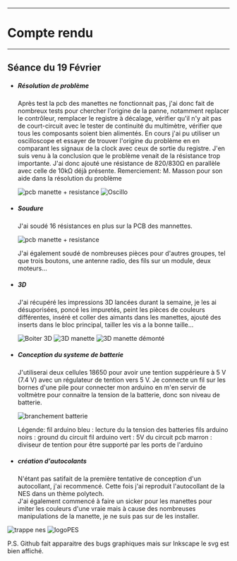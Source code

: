 *******************
# Compte rendu 
*******************
## Séance du 19 Février

- ##### Résolution de problème
  Après test la pcb des manettes ne fonctionnait pas, j'ai donc fait de nombreux tests pour chercher l'origine de la panne, notamment replacer le contrôleur, remplacer le registre à décalage, vérifier qu'il n'y ait pas de court-circuit avec le tester de continuité du multimètre, vérifier que tous les composants soient bien alimentés. En cours j'ai pu utiliser un oscilloscope et essayer de trouver l'origine du problème en en comparant les signaux de la clock avec ceux de sortie du registre. J'en suis venu à la conclusion que le problème venait de la résistance trop importante. J'ai donc ajouté une résistance de 820/830Ω en parallèle avec celle de 10kΩ déjà présente.
  Remerciement: M. Masson pour son aide dans la résolution du problème

  ![pcb manette + resistance](/documentation/Images/pcbResistant.png)
  ![Oscillo](/documentation/Images/oscillo.png)


- ##### Soudure
 
  J'ai soudé 16 résistances en plus sur la PCB des mannettes.      

  ![pcb manette + resistance](/documentation/Images/pcbResistant.png)

  J'ai également soudé de nombreuses pièces pour d'autres groupes, tel que trois boutons, une antenne radio, des fils sur un module, deux moteurs...
  
- ##### 3D
  J'ai récupéré les impressions 3D lancées durant la semaine, je les ai désuporisées, poncé les impuretés, peint les pièces de couleurs différentes, inséré et coller des aimants dans les manettes, ajouté des inserts dans le bloc principal, tailler les vis a la bonne taille...

  ![Boiter 3D](/documentation/Images/Boitier3D.png)
  ![3D manette](/documentation/Images/3Dmanette.png)
  ![3D manette démonté](/documentation/Images/3DManetteDemonte.png)
  
- ##### Conception du systeme de batterie

  J'utiliserai deux cellules 18650 pour avoir une tention suppérieure à 5 V (7.4 V) avec un régulateur de tention vers 5 V. Je connecte un fil sur les bornes d'une pile pour connecter mon arduino en m'en servir de voltmètre pour connaitre la tension de la batterie, donc son niveau de batterie. 


  ![branchement batterie](/documentation/Images/branchementBatterie.png)

  Légende:
  fil arduino bleu : lecture du la tension des batteries
  fils arduino noirs : ground du circuit
  fil arduino vert : 5V du circuit
  pcb marron : diviseur de tention pour être supporté par les ports de l'arduino

- ##### création d'autocolants

  N'étant pas satifait de la première tentative de conception d'un autocollant, j'ai recommencé. Cette fois j'ai reproduit l'autocollant de la NES dans un thème polytech.  
  J'ai également commencé à faire un sicker pour les manettes pour imiter les couleurs d'une vraie mais à cause des nombreuses manipulations de la manette, je ne suis pas sur de les installer.
  
![trappe nes](/documentation/Images/trappeNES.png)
![logoPES](/documentation/Images/logoPES.svg)

P.S. Github fait apparaitre des bugs graphiques mais sur Inkscape le svg est bien affiché.
